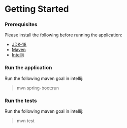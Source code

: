 # Getting Started

### Prerequisites
Please install the following before running the application:
* [JDK-18](https://www.oracle.com/java/technologies/downloads/)
* [Maven](https://maven.apache.org/guides/index.html)
* [Intellij](https://www.jetbrains.com/idea/download/)


### Run the application
Run the following maven goal in intellij:
> mvn spring-boot:run

### Run the tests
Run the following maven goal in intellij:
> mvn test
